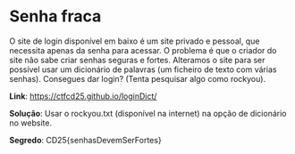 # Senha fraca

O site de login disponível em baixo é um site privado e pessoal, que necessita apenas da senha para acessar. O problema é que o criador do site não sabe criar senhas seguras e fortes. Alteramos o site para ser possível usar um dicionário de palavras (um ficheiro de texto com várias senhas). Consegues dar login? (Tenta pesquisar algo como rockyou).

**Link**: https://ctfcd25.github.io/loginDict/

**Solução**: Usar o rockyou.txt (disponível na internet) na opção de dicionário no website.

**Segredo**: CD25{senhasDevemSerFortes}